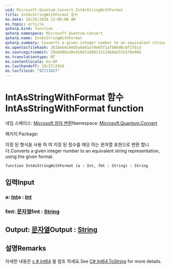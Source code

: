 ```yaml
---
uid: Microsoft.Quantum.Convert.IntAsStringWithFormat
title: IntAsStringWithFormat 함수
ms.date: 10/26/2020 12:00:00 AM
ms.topic: article
qsharp.kind: function
qsharp.namespace: Microsoft.Quantum.Convert
qsharp.name: IntAsStringWithFormat
qsharp.summary: Converts a given integer number to an equivalent string representation, using the given format.
ms.openlocfilehash: 3618eb4c60d5a8e81e79e05f1af886d6c6f1fb1d
ms.sourcegitcommit: 29e0d88a30e4166fa580132124b0eb57e1f0e986
ms.translationtype: MT
ms.contentlocale: ko-KR
ms.lasthandoff: 10/27/2020
ms.locfileid: "92713427"
---
```

# <a name="intasstringwithformat-function"></a><span data-ttu-id="0bb6f-102">IntAsStringWithFormat 함수</span><span class="sxs-lookup"><span data-stu-id="0bb6f-102">IntAsStringWithFormat function</span></span>

<span data-ttu-id="0bb6f-103">네임 스페이스: [Microsoft 양자 변환](xref:Microsoft.Quantum.Convert)</span><span class="sxs-lookup"><span data-stu-id="0bb6f-103">Namespace: [Microsoft.Quantum.Convert](xref:Microsoft.Quantum.Convert)</span></span>

<span data-ttu-id="0bb6f-104">패키지 [](https://nuget.org/packages/)</span><span class="sxs-lookup"><span data-stu-id="0bb6f-104">Package: [](https://nuget.org/packages/)</span></span>


<span data-ttu-id="0bb6f-105">지정 된 형식을 사용 하 여 지정 된 정수를 해당 하는 문자열 표현으로 변환 합니다.</span><span class="sxs-lookup"><span data-stu-id="0bb6f-105">Converts a given integer number to an equivalent string representation, using the given format.</span></span>

```qsharp
function IntAsStringWithFormat (a : Int, fmt : String) : String
```


## <a name="input"></a><span data-ttu-id="0bb6f-106">입력</span><span class="sxs-lookup"><span data-stu-id="0bb6f-106">Input</span></span>

### <a name="a--int"></a><span data-ttu-id="0bb6f-107">a: [Int](xref:microsoft.quantum.lang-ref.int)</span><span class="sxs-lookup"><span data-stu-id="0bb6f-107">a : [Int](xref:microsoft.quantum.lang-ref.int)</span></span>




### <a name="fmt--string"></a><span data-ttu-id="0bb6f-108">fmt: [문자열](xref:microsoft.quantum.lang-ref.string)</span><span class="sxs-lookup"><span data-stu-id="0bb6f-108">fmt : [String](xref:microsoft.quantum.lang-ref.string)</span></span>





## <a name="output--string"></a><span data-ttu-id="0bb6f-109">Output: [문자열](xref:microsoft.quantum.lang-ref.string)</span><span class="sxs-lookup"><span data-stu-id="0bb6f-109">Output : [String](xref:microsoft.quantum.lang-ref.string)</span></span>



## <a name="remarks"></a><span data-ttu-id="0bb6f-110">설명</span><span class="sxs-lookup"><span data-stu-id="0bb6f-110">Remarks</span></span>

<span data-ttu-id="0bb6f-111">자세한 내용은 [c # Int64](https://docs.microsoft.com/dotnet/api/system.int64.tostring?view=netframework-4.7.1#System_Int64_ToString_System_String_) 를 참조 하세요.</span><span class="sxs-lookup"><span data-stu-id="0bb6f-111">See [C# Int64.ToString](https://docs.microsoft.com/dotnet/api/system.int64.tostring?view=netframework-4.7.1#System_Int64_ToString_System_String_) for more details.</span></span>